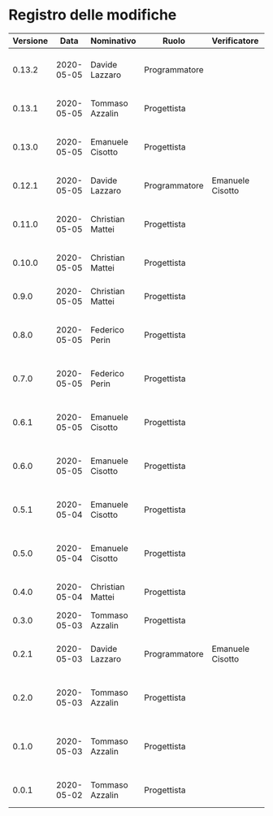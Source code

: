 # Registro delle modifiche
Versione | Data | Nominativo | Ruolo | Verificatore | Descrizione
------------- | ------------- | ------------- | ------------- | ------------- | -------------
0.13.2 | 2020-05-05 | Davide Lazzaro | Programmatore | | Aggiunta contenuto sezione package nel Backend.
0.13.1 | 2020-05-05 | Tommaso Azzalin | Progettista | | Correzione documentazione API.
0.13.0 | 2020-05-05 | Emanuele Cisotto | Progettista | | Correzione stile diagrammi classi e sequenza web-app.
0.12.1 | 2020-05-05| Davide Lazzaro | Programmatore | Emanuele Cisotto | Aggiunti diagrammi nella sezione classi.
0.11.0 | 2020-05-05 | Christian Mattei | Progettista | | Aggiunto diagrammi sei package dell'applicazione.
0.10.0 | 2020-05-05 | Christian Mattei | Progettista | | Stesura architettura applicazione.
0.9.0 | 2020-05-05 | Christian Mattei | Progettista | | Stesura architettura applicazione.
0.8.0 | 2020-05-05 | Federico Perin   | Progettista | | Stesura e verifica dei diagrammi delle classi per la web-app.
0.7.0 | 2020-05-05 | Federico Perin   | Progettista | | Stesura e verifica dei diagrammi package per la web-app.
0.6.1 | 2020-05-05 | Emanuele Cisotto | Progettista | | Aggiunti diagrammi di sequenza per la web-app.
0.6.0 | 2020-05-05 | Emanuele Cisotto | Progettista | | Stesura dei diagrammi di sequenza per la web-app.
0.5.1 | 2020-05-04 | Emanuele Cisotto | Progettista | | Aggiunta introduzione e architettura web-app.
0.5.0 | 2020-05-04 | Emanuele Cisotto | Progettista | | Stesura della introduzione e della architettura web-app.
0.4.0 | 2020-05-04 | Christian Mattei | Progettista | | Stesura introduzione applicazione.
0.3.0 | 2020-05-03 | Tommaso Azzalin | Progettista | | Aggiunti requisiti per il backend.
0.2.1 | 2020-05-03 | Davide Lazzaro  | Programmatore | Emanuele Cisotto | Aggiunti diagrammi alle sezioni classi e sequenza.
0.2.0 | 2020-05-03 | Tommaso Azzalin | Progettista | | Aggiunta diagrammi package per il backend.
0.1.0 | 2020-05-03 | Tommaso Azzalin | Progettista | | Aggiunta estensione per visualizzazione di immagini a full-screen.
0.0.1 | 2020-05-02 | Tommaso Azzalin | Progettista | | Creata struttura sito web manuale manutentore.

